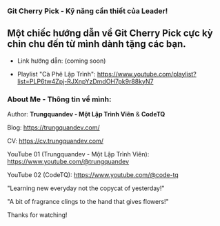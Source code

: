 ### Git Cherry Pick - Kỹ năng cần thiết của Leader!
## Một chiếc hướng dẫn về Git Cherry Pick cực kỳ chỉn chu đến từ mình dành tặng các bạn.

- Link hướng dẫn: (coming soon)

- Playlist "Cà Phê Lập Trình": https://www.youtube.com/playlist?list=PLP6tw4Zpj-RJXnpYzDmdOH7pk9r88kyN7

### About Me - Thông tin về mình:

Author: **Trungquandev - Một Lập Trình Viên** & **CodeTQ**

Blog: https://trungquandev.com/

CV: https://cv.trungquandev.com/

YouTube 01 (Trungquandev - Một Lập Trình Viên): https://www.youtube.com/@trungquandev

YouTube 02 (CodeTQ): https://www.youtube.com/@code-tq

"Learning new everyday not the copycat of yesterday!"

"A bit of fragrance clings to the hand that gives flowers!"

Thanks for watching!
